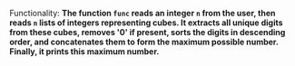 Functionality: **The function `func` reads an integer `n` from the user, then reads `n` lists of integers representing cubes. It extracts all unique digits from these cubes, removes '0' if present, sorts the digits in descending order, and concatenates them to form the maximum possible number. Finally, it prints this maximum number.**